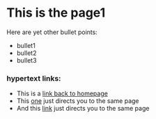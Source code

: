 # This is the page1


Here are yet other bullet points:
- bullet1
- bullet2
- bullet3


### hypertext links:

- This is a [link back to homepage](index.md)
- This [one](page1) just directs you to the same page
- And this [link](page2) just directs you to the same page
